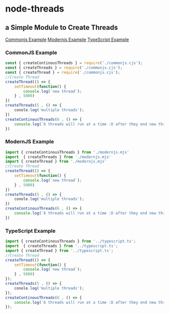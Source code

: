 # node-threads
## a Simple Module to Create Threads
[Commonjs Example](https://github.com/Titan3301/node-threads/blob/main/examples/commonjs.cjs)
[Modernjs Example](https://github.com/Titan3301/node-threads/blob/main/examples/modernjs.mjs)
[TypeScript Example](https://github.com/Titan3301/node-threads/blob/main/examples/typescript.ts)
### CommonJS Example
```js
const { createContinousThreads } = require('./commonjs.cjs');
const { createThreads } = require('./commonjs.cjs');
const { createThread } = require('./commonjs.cjs');
//Create Thread
createThread(() => {
    setTimeout(function() {
        console.log(`new thread`);
    } , 5000)
})
createThreads(5 , () => {
    conole.log('multiple threads');
})
createContinousThreads(6 , () => {
    console.log(`6 threads will run at a time :D after they end new thread will be created`);
})
```
### ModernJS Example
```js
import { createContinousThreads } from './modernjs.mjs'
import  { createThreads } from './modernjs.mjs'
import { createThread } from './modernjs.mjs'
//Create Thread
createThread(() => {
    setTimeout(function() {
        console.log(`new thread`);
    } , 5000)
})
createThreads(5 , () => {
    conole.log('multiple threads');
})
createContinousThreads(6 , () => {
    console.log(`6 threads will run at a time :D after they end new thread will be created`);
})
```
### TypeScript Example
```ts
import { createContinousThreads } from '../typescript.ts';
import  { createThreads } from '../typescript.ts';
import { createThread } from '../typescript.ts';
//Create Thread
createThread(() => {
    setTimeout(function() {
        console.log(`new thread`);
    } , 5000)
});
createThreads(5 , () => {
    conole.log('multiple threads');
});
createContinousThreads(6 , () => {
    console.log(`6 threads will run at a time :D after they end new thread will be created`);
});
```
